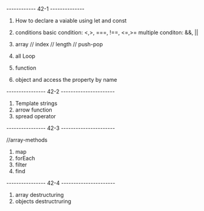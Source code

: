 ------------      42-1   --------------

1. How to declare a vaiable using let and const

2. conditions 
   basic condition:  <,>, ===, !==, <=,>= 
   multiple conditon: &&, ||

3. array // index // length // push-pop 

4. all Loop

5. function 

6. object and access the property by name


----------------  42-2  ----------------------

1. Template strings
2. arrow function 
4. spread operator


----------------  42-3  ----------------------

//array-methods
1. map 
2. forEach
3. filter
4. find

----------------  42-4  ----------------------

1. array destructuring
2. objects destructruring
